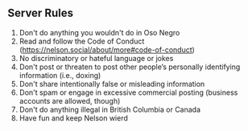 ## Server Rules

1. Don't do anything you wouldn't do in Oso Negro
2. Read and follow the Code of Conduct (https://nelson.social/about/more#code-of-conduct)
3. No discriminatory or hateful language or jokes
4. Don't post or threaten to post other people’s personally identifying information (i.e., doxing)
5. Don't share intentionally false or misleading information
6. Don't spam or engage in excessive commercial posting (business accounts are allowed, though)
7. Don't do anything illegal in British Columbia or Canada
8. Have fun and keep Nelson wierd
